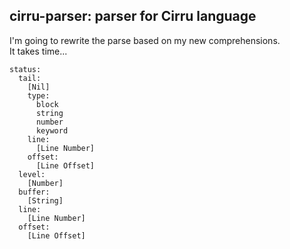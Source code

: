 
cirru-parser: parser for Cirru language
------

I'm going to rewrite the parse based on my new comprehensions.  
It takes time...

```
status:
  tail:
    [Nil]
    type:
      block
      string
      number
      keyword
    line:
      [Line Number]
    offset:
      [Line Offset]
  level:
    [Number]
  buffer:
    [String]
  line:
    [Line Number]
  offset:
    [Line Offset]
```